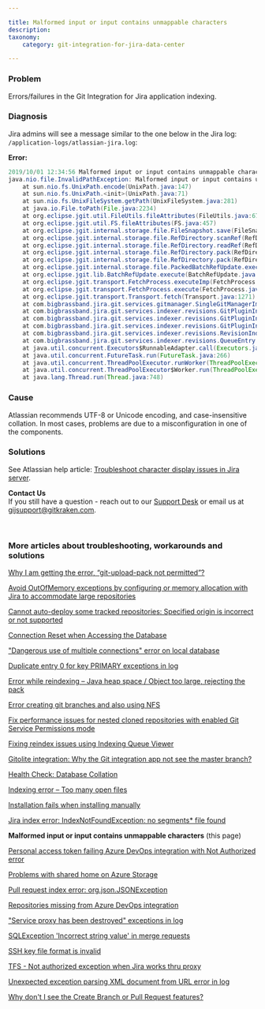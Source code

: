 ```yaml
---

title: Malformed input or input contains unmappable characters
description:
taxonomy:
    category: git-integration-for-jira-data-center

---
```


<!-- TROUBLESHOOTING -->

### Problem

Errors/failures in the Git Integration for Jira application indexing.

### Diagnosis

Jira admins will see a message similar to the one below in the Jira log: `/application-logs/atlassian-jira.log`:

**Error:**

```java
2019/10/01 12:34:56 Malformed input or input contains unmappable characters: /var/jira/data/git-plugin/150_repository_name/refs/heads/hølaf
java.nio.file.InvalidPathException: Malformed input or input contains unmappable characters: /var/jira/data/git-plugin/150_repository_name/refs/heads/hølaf
	at sun.nio.fs.UnixPath.encode(UnixPath.java:147)
	at sun.nio.fs.UnixPath.<init>(UnixPath.java:71)
	at sun.nio.fs.UnixFileSystem.getPath(UnixFileSystem.java:281)
	at java.io.File.toPath(File.java:2234)
	at org.eclipse.jgit.util.FileUtils.fileAttributes(FileUtils.java:672)
	at org.eclipse.jgit.util.FS.fileAttributes(FS.java:457)
	at org.eclipse.jgit.internal.storage.file.FileSnapshot.save(FileSnapshot.java:118)
	at org.eclipse.jgit.internal.storage.file.RefDirectory.scanRef(RefDirectory.java:1153)
	at org.eclipse.jgit.internal.storage.file.RefDirectory.readRef(RefDirectory.java:1125)
	at org.eclipse.jgit.internal.storage.file.RefDirectory.pack(RefDirectory.java:764)
	at org.eclipse.jgit.internal.storage.file.RefDirectory.pack(RefDirectory.java:736)
	at org.eclipse.jgit.internal.storage.file.PackedBatchRefUpdate.execute(PackedBatchRefUpdate.java:180)
	at org.eclipse.jgit.lib.BatchRefUpdate.execute(BatchRefUpdate.java:635)
	at org.eclipse.jgit.transport.FetchProcess.executeImp(FetchProcess.java:224)
	at org.eclipse.jgit.transport.FetchProcess.execute(FetchProcess.java:124)
	at org.eclipse.jgit.transport.Transport.fetch(Transport.java:1271)
	at com.bigbrassband.jira.git.services.gitmanager.SingleGitManagerImpl.fetch(SingleGitManagerImpl.java:1260)
	at com.bigbrassband.jira.git.services.indexer.revisions.GitPluginIndexManagerImpl.fetchImpl(GitPluginIndexManagerImpl.java:515)
	at com.bigbrassband.jira.git.services.indexer.revisions.GitPluginIndexManagerImpl.callFetch(GitPluginIndexManagerImpl.java:502)
	at com.bigbrassband.jira.git.services.indexer.revisions.GitPluginIndexManagerImpl.updateIndex(GitPluginIndexManagerImpl.java:339)
	at com.bigbrassband.jira.git.services.indexer.revisions.RevisionIndexerImpl$1.doRun(RevisionIndexerImpl.java:151)
	at com.bigbrassband.jira.git.services.indexer.revisions.QueueEntry.run(QueueEntry.java:82)
	at java.util.concurrent.Executors$RunnableAdapter.call(Executors.java:511)
	at java.util.concurrent.FutureTask.run(FutureTask.java:266)
	at java.util.concurrent.ThreadPoolExecutor.runWorker(ThreadPoolExecutor.java:1149)
	at java.util.concurrent.ThreadPoolExecutor$Worker.run(ThreadPoolExecutor.java:624)
	at java.lang.Thread.run(Thread.java:748)
```

### Cause

Atlassian recommends UTF-8 or Unicode encoding, and case-insensitive collation. In most cases, problems are due to a misconfiguration in one of the components.

### Solutions

See Atlassian help article: [Troubleshoot character display issues in Jira server](https://confluence.atlassian.com/jirakb/troubleshoot-character-display-issues-in-jira-server-203394762.html).

<div class="bbb-callout bbb--info">
    <div class="irow">
    <div class="ilogobox">
        <span class="logoimg"></span>
    </div>
    <div class="imsgbox">
        <b>Contact Us</b><br>
        If you still have a question - reach out to our <a href='https://help.gitkraken.com/git-integration-for-jira-data-center/gij-self-hosted-contact-support/'>Support Desk</a> or email us at <a href='gijsupport@gitkraken.com'>gijsupport@gitkraken.com</a>.
    </div>
    </div>
</div>

&nbsp;

### More articles about troubleshooting, workarounds and solutions

[Why I am getting the error, “git-upload-pack not permitted”?](/git-integration-for-jira-data-center/why-i-am-getting-the-error-git-upload-pack-not-permitted-gij-self-managed/)

[Avoid OutOfMemory exceptions by configuring or memory allocation with Jira to accommodate large repositories](/git-integration-for-jira-data-center/avoid-outofmemory-exceptions-by-configuring-or-memory-allocation-with-jira-to-accommodate-large-repositories-gij-self-managed)

[Cannot auto-deploy some tracked repositories: Specified origin is incorrect or not supported](/git-integration-for-jira-data-center/Cannot-auto-deploy-some-tracked-repositories-gij-self-managed)

[Connection Reset when Accessing the Database](/git-integration-for-jira-data-center/Connection-reset-when-accessing-the-database-gij-self-managed)

["Dangerous use of multiple connections" error on local database](/git-integration-for-jira-data-center/Dangerous-use-of-multiple-connections-error-on-local-database-gij-self-managed)

[Duplicate entry 0 for key PRIMARY exceptions in log](/git-integration-for-jira-data-center/Duplicate-entry-0-for-key-PRIMARY-exceptions-in-log-gij-self-managed)

[Error while reindexing – Java heap space / Object too large, rejecting the pack](/git-integration-for-jira-data-center/Error-while-reindexing-Java-heap-space-Object-too-large,-rejecting-the-pack-gij-self-managed)

[Error creating git branches and also using NFS](/git-integration-for-jira-data-center/error-creating-git-branches-gitlabpropertiesnotinitializedexception-and-using-nfs-gij-self-managed)

[Fix performance issues for nested cloned repositories with enabled Git Service Permissions mode](/git-integration-for-jira-data-center/Fix-performance-issues-for-nested-cloned-repositories-with-enabled-secure-mode-gij-self-managed)

[Fixing reindex issues using Indexing Queue Viewer](/git-integration-for-jira-data-center/fixing-reindex-issues-using-indexing-queue-viewer)

[Gitolite integration: Why the Git integration app not see the master branch?](/git-integration-for-jira-data-center/Gitolite-integration--why-the-Git-integration-app-not-see-the-master-branch-gij-self-managed)

[Health Check: Database Collation](/git-integration-for-jira-data-center/Health-check--database-collation-gij-self-managed)

[Indexing error – Too many open files](/git-integration-for-jira-data-center/Indexing-error-Too-many-open-files-gij-self-managed)

[Installation fails when installing manually](/git-integration-for-jira-data-center/Installation-fails-when-installing-manually-gij-self-managed)

[Jira index error: IndexNotFoundException: no segments* file found](/git-integration-for-jira-data-center/Jira-index-error--IndexNotFoundException--no-segments-file-found)

**Malformed input or input contains unmappable characters** (this page)

[Personal access token failing Azure DevOps integration with Not Authorized error](/git-integration-for-jira-data-center/Personal-access-token-failing-azure-devops-integration-with-Not-Authorized-error-gij-self-managed)

[Problems with shared home on Azure Storage](/git-integration-for-jira-data-center/Problems-with-shared-home-on-azure-storage-gij-self-managed)

[Pull request index error: org.json.JSONException](/git-integration-for-jira-data-center/Pull-request-index-error--JSONException-gij-self-managed)

[Repositories missing from Azure DevOps integration](/git-integration-for-jira-data-center/Repositories-missing-from-azure-devops-integration-gij-self-managed)

["Service proxy has been destroyed" exceptions in log](/git-integration-for-jira-data-center/service-proxy-has-been-destroyed-exceptions-in-log-gij-self-managed)

[SQLException 'Incorrect string value' in merge requests](/git-integration-for-jira-data-center/sqlexception-incorrect-string-value-in-merge-requests-gij-self-managed)

[SSH key file format is invalid](/git-integration-for-jira-data-center/ssh-key-file-format-is-invalid-gij-self-managed)

[TFS - Not authorized exception when Jira works thru proxy](/git-integration-for-jira-data-center/tfs-not-authorized-exception-when-jira-works-thru-proxy-gij-self-managed)

[Unexpected exception parsing XML document from URL error in log](/git-integration-for-jira-data-center/Unexpected-exception-parsing-XML-document-from-URL-error-in-log-gij-self-managed)

[Why don't I see the Create Branch or Pull Request features?](/git-integration-for-jira-data-center/why-dont-i-see-the-create-branch-or-pull-request-features-gij-self-managed)


